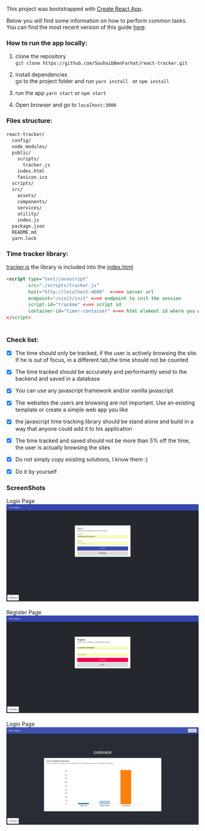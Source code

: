 This project was bootstrapped with [Create React App](https://github.com/facebook/create-react-app).

Below you will find some information on how to perform common tasks.<br>
You can find the most recent version of this guide [here](https://github.com/facebook/create-react-app/blob/master/packages/react-scripts/template/README.md).

### How to run the app locally:

1. clone the repository<br>
``
git clone https://github.com/SouhaibBenFarhat/react-tracker.git
``
2. install dependencies<br>
go to the project folder and run 
``
yarn install 
``
or 
``
npm install
``

3. run the app 
``
yarn start
``
or 
``
npm start
``

4. Open browser and go to ``localhost:3000``


### Files structure:

```
react-tracker/
  config/
  node_modules/
  public/
    scripts/
      tracker.js
    index.html
    favicon.ico
  scripts/
  src/
    assets/
    components/
    services/
    utility/
    index.js
  package.json
  README.md
  yarn.lock

```

### Time tracker library:
[tracker.js](/public/scripts/tracker.js) the library is included into the  [index.html](/public/index.html)

````html
<script type="text/javascript"
        src="./scripts/tracker.js"
        host="http://localhost:4000"  <==== server url
        endpoint="/visit/init" <=== endpoint to init the session
        script-id="trackme" <=== script id
        container-id="timer-container" <=== html element id where you want to show to elpased time.
</script>
        
````

 
### Check list:

* [x] The time should only be tracked, if the user is actively browsing the site. If he is out of focus, in a different tab,the time should not be counted
* [x] The time tracked should be accurately and performantly send to the backend and saved in a database
* [x] You can use any javascript framework and/or vanilla javascript
* [x] The websites the users are browsing are not important. Use an existing template or create a simple web app you like
* [x] the javascript time tracking library should be stand alone and build in a way that anyone could add it to his application
* [x] The time tracked and saved should not be more than 5% off the time, the user is actually browsing the sites
* [x] Do not simply copy existing solutions, I know them :)
* [x] Do it by yourself


### ScreenShots
Login Page<br>
![Login page](screen-shots/LoginPage.png)<br><br>
Register Page<br>
![Login page](screen-shots/RegisterPage.png)<br><br>
Login Page<br>
![Login page](screen-shots/LandingPage.png)<br><br>

